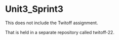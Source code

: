 # Unit3_Sprint3

This does not include the Twitoff assignment. 

That is held in a separate repository called twitoff-22.
